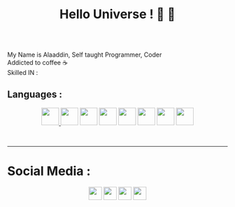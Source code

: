 <!--
<p align="center"><img src="https://github.com/onlymachiavelli/onlymachiavelli/blob/main/elmo.png" height="120"/></p>
-->
<h1 align="center">Hello Universe ! 👋 👋 </h1>
<br/><br/>

  My Name is Alaaddin, Self taught Programmer, Coder
  <br/>
  Addicted to coffee ☕
  <br/>
  Skilled IN : 
  <h2>Languages : </h2>
  <p align="center">
  <a href="#">  <img src="https://pics.freeicons.io/uploads/icons/png/20411958881579518946-512.png" width="40" height="auto" />
</a>
    <a href="#"><img src="https://pics.freeicons.io/uploads/icons/png/632690741557997006-512.png" width="40" height="40" /></a>
      <a href="#"><a href="#"><img src="https://pics.freeicons.io/uploads/icons/png/21088442871540553614-512.png" width="40" height="40" /></a>
  <a href="#"><img src="https://pics.freeicons.io/uploads/icons/png/14678610731551953708-512.png" width="40" height="40" /></a>
  <a href="#"><img src="https://pics.freeicons.io/uploads/icons/png/2765419221551942634-512.png" width="40" height="40" /></a>
  <a href="#"><img src="https://pics.freeicons.io/uploads/icons/png/12785093741551942290-512.png" width="40" height="40" /></a>
  <a href="#"><img src="https://pics.freeicons.io/uploads/icons/png/9096637371536208089-512.png" width="40" height="40" /></a>
  <a href="#"><img src="https://pics.freeicons.io/uploads/icons/png/12110150411537355600-512.png" width="40" height="40" /></a>
  
</p>
  
 
  <br/>
  


<hr/>

<h1>Social Media :</h1>
<p align="center">
  <a href="https://instagram.com/onlymachiavelli" target="_blank"><img src="https://pics.freeicons.io/uploads/icons/png/6590558241561032669-512.png"  width="30" height="30" /></a>
  <a href="https://twitter.com/onlymachiavelli" target="_blank"><img   width="30" height="30"  src="https://pics.freeicons.io/uploads/icons/png/5959933821530099343-512.png" /></a>
  <a href="https://www.linkedin.com/in/alaa-ddin-472a651b9/" target="_blank"><img   width="30" height="30"  src="https://pics.freeicons.io/uploads/icons/png/16090541531530099327-512.png" /></a>
  <a href="https://www.pinterest.co.uk/onlymachiavelli/_saved/" target="_blank" > <img width="30" height="30" src="https://pics.freeicons.io/uploads/icons/png/4780275151556105330-512.png" /></a>
</p>
<br/>
<!--
<br/>
<h1>My Skills : </h1>
<br/>

<h2>Languages : 💻</h2>
<img src="https://github.com/onlymachiavelli/onlymachiavelli/blob/main/languages.png" width="100%"  />
<br/>
<h2>Frameworks & Libraries 📚</h2>
<img src="https://github.com/onlymachiavelli/onlymachiavelli/blob/main/LIB.png" width="100%" />
<br/>
<h2>UI UX , PROTOTYPE, VIDEO, IMAGE... 🖌️</h2>
<img src="https://github.com/onlymachiavelli/onlymachiavelli/blob/main/ui.png" width="100%" />
<br/>

-->
